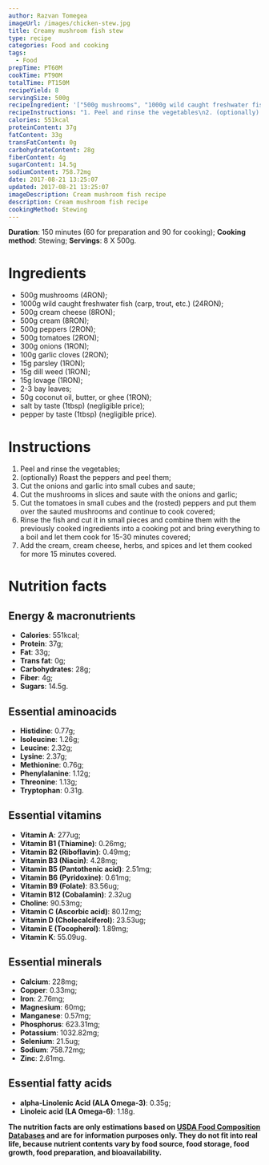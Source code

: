 ```yaml
---
author: Razvan Tomegea
imageUrl: /images/chicken-stew.jpg
title: Creamy mushroom fish stew
type: recipe
categories: Food and cooking
tags:
  - Food
prepTime: PT60M
cookTime: PT90M
totalTime: PT150M
recipeYield: 8
servingSize: 500g
recipeIngredient: '["500g mushrooms", "1000g wild caught freshwater fish (carp, trout, etc.)", "500g cream cheese", "500g cream", "500g peppers", "500g tomatoes", "300g onions", "100g garlic", "15g parsley", "15g dill weed", "15g lovage", "2-3 bay leaves", "50g coconut oil, butter, or ghee", "salt by taste (1tbsp)", "pepper by taste (1tbsp)"]'
recipeInstructions: "1. Peel and rinse the vegetables\n2. (optionally) Roast the peppers and peel them\n3. Cut the onions and garlic into small cubes and saute\n4. Cut the mushrooms in slices and saute with the onions and garlic\n5. Cut the tomatoes in small cubes and the (rosted) peppers and put them over the sauted mushrooms and continue to cook covered\n6. Rinse the fish and cut it in small pieces and combine them with the previously cooked ingredients into a cooking pot and bring everything to a boil and let them cook for 15-30 minutes covered\n7. Add the cream, cream cheese, herbs, and spices and let them cooked for more 15 minutes covered."
calories: 551kcal
proteinContent: 37g
fatContent: 33g
transFatContent: 0g
carbohydrateContent: 28g
fiberContent: 4g
sugarContent: 14.5g
sodiumContent: 758.72mg
date: 2017-08-21 13:25:07
updated: 2017-08-21 13:25:07
imageDescription: Cream mushroom fish recipe
description: Cream mushroom fish recipe
cookingMethod: Stewing
---
```

**Duration**: 150 minutes (60 for preparation and 90 for cooking);
**Cooking method**: Stewing;
**Servings**: 8 X 500g.

# Ingredients
- 500g mushrooms (4RON);
- 1000g wild caught freshwater fish (carp, trout, etc.) (24RON);
- 500g cream cheese (8RON);
- 500g cream (8RON);
- 500g peppers (2RON);
- 500g tomatoes (2RON);
- 300g onions (1RON);
- 100g garlic cloves (2RON);
- 15g parsley (1RON);
- 15g dill weed (1RON);
- 15g lovage (1RON);
- 2-3 bay leaves;
- 50g coconut oil, butter, or ghee (1RON);
- salt by taste (1tbsp) (negligible price);
- pepper by taste (1tbsp) (negligible price).
<!-- more -->

# Instructions
1. Peel and rinse the vegetables;
2. (optionally) Roast the peppers and peel them;
3. Cut the onions and garlic into small cubes and saute;
4. Cut the mushrooms in slices and saute with the onions and garlic;
5. Cut the tomatoes in small cubes and the (rosted) peppers and put them over the sauted mushrooms and continue to cook covered;
6. Rinse the fish and cut it in small pieces and combine them with the previously cooked ingredients into a cooking pot and bring everything to a boil and let them cook for 15-30 minutes covered;
7. Add the cream, cream cheese, herbs, and spices and let them cooked for more 15 minutes covered.

# Nutrition facts
## Energy & macronutrients
- **Calories**: 551kcal;
- **Protein**: 37g;
- **Fat**: 33g;
- **Trans fat**: 0g;
- **Carbohydrates**: 28g;
- **Fiber**: 4g;
- **Sugars**: 14.5g.

## Essential aminoacids
- **Histidine**: 0.77g;
- **Isoleucine**: 1.26g;
- **Leucine**: 2.32g;
- **Lysine**: 2.37g;
- **Methionine**: 0.76g;
- **Phenylalanine**: 1.12g;
- **Threonine**: 1.13g;
- **Tryptophan**: 0.31g.

## Essential vitamins
- **Vitamin A**: 277ug;
- **Vitamin B1 (Thiamine)**: 0.26mg;
- **Vitamin B2 (Riboflavin)**: 0.49mg;
- **Vitamin B3 (Niacin)**: 4.28mg;
- **Vitamin B5 (Pantothenic acid)**: 2.51mg;
- **Vitamin B6 (Pyridoxine)**: 0.61mg;
- **Vitamin B9 (Folate)**: 83.56ug;
- **Vitamin B12 (Cobalamin)**: 2.32ug
- **Choline**: 90.53mg;
- **Vitamin C (Ascorbic acid)**: 80.12mg;
- **Vitamin D (Cholecalciferol)**: 23.53ug;
- **Vitamin E (Tocopherol)**: 1.89mg;
- **Vitamin K**: 55.09ug.

## Essential minerals
- **Calcium**: 228mg;
- **Copper**: 0.33mg;
- **Iron**: 2.76mg;
- **Magnesium**: 60mg;
- **Manganese**: 0.57mg;
- **Phosphorus**: 623.31mg;
- **Potassium**: 1032.82mg;
- **Selenium**: 21.5ug;
- **Sodium**: 758.72mg;
- **Zinc**: 2.61mg.

## Essential fatty acids
- **alpha-Linolenic Acid (ALA Omega-3)**: 0.35g;
- **Linoleic acid (LA Omega-6)**: 1.18g.

**The nutrition facts are only estimations based on [USDA Food Composition Databases](https://ndb.nal.usda.gov/ndb/search/list) and are for information purposes only. They do not fit into real life, because nutrient contents vary by food source, food storage, food growth, food preparation, and bioavailability.**
